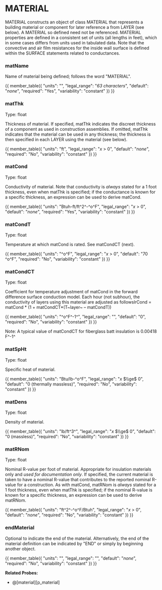 # MATERIAL

MATERIAL constructs an object of class MATERIAL that represents a building material or component for later reference a from LAYER (see below). A MATERIAL so defined need not be referenced. MATERIAL properties are defined in a consistent set of units (all lengths in feet), which in some cases differs from units used in tabulated data. Note that the convective and air film resistances for the inside wall surface is defined within the SURFACE statements related to conductances.

### matName

Name of material being defined; follows the word "MATERIAL".

{{
  member_table({
    "units": "",
    "legal_range": "*63 characters*", 
    "default": "*none*",
    "required": "Yes",
    "variability": "constant" 
  })
}}

### matThk

Type: float

Thickness of material. If specified, matThk indicates the discreet thickness of a component as used in construction assemblies. If omitted, matThk indicates that the material can be used in any thickness; the thickness is then specified in each LAYER using the material (see below).

{{
  member_table({
    "units": "ft",
    "legal_range": "*x* $>$ 0", 
    "default": "*none*",
    "required": "No",
    "variability": "constant" 
  })
}}

### matCond

Type: float

Conductivity of material. Note that conductivity is *always* stated for a 1 foot thickness, even when matThk is specified; if the conductance is known for a specific thickness, an expression can be used to derive matCond.

{{
  member_table({
    "units": "Btuh-ft/ft^2^-^o^F",
    "legal_range": "*x* $>$ 0", 
    "default": "*none*",
    "required": "Yes",
    "variability": "constant" 
  })
}}

### matCondT

Type: float

Temperature at which matCond is rated. See matCondCT (next).

{{
  member_table({
    "units": "^o^F",
    "legal_range": "*x* $>$ 0", 
    "default": "70 ^o^F",
    "required": "No",
    "variability": "constant" 
  })
}}

### matCondCT

Type: float

Coefficient for temperature adjustment of matCond in the forward difference surface conduction model. Each hour (not subhour), the conductivity of layers using this material are adjusted as followslrCond = matCond \* (1 + matCondCT\*(T~layer~ – matCondT))

{{
  member_table({
    "units": "^o^F^-1^",
    "legal_range": "", 
    "default": "0",
    "required": "No",
    "variability": "constant" 
  })
}}

Note: A typical value of matCondCT for fiberglass batt insulation is 0.00418 F^-1^

### matSpHt

Type: float

Specific heat of material.

{{
  member_table({
    "units": "Btu/lb-^o^F",
    "legal_range": "*x* $\\ge$ 0", 
    "default": "0 (thermally massless)",
    "required": "No",
    "variability": "constant" 
  })
}}

### matDens

Type: float

Density of material.

{{
  member_table({
    "units": "lb/ft^3^",
    "legal_range": "*x* $\\ge$ 0", 
    "default": "0 (massless)",
    "required": "No",
    "variability": "constant" 
  })
}}

### matRNom

Type: float

Nominal R-value per foot of material. Appropriate for insulation materials only and *used for documentation only*. If specified, the current material is taken to have a nominal R-value that contributes to the reported nominal R-value for a construction. As with matCond, matRNom is *always* stated for a 1 foot thickness, even when matThk is specified; if the nominal R-value is known for a specific thickness, an expression can be used to derive matRNom.

{{
  member_table({
    "units": "ft^2^-^o^F/Btuh",
    "legal_range": "*x* $>$ 0", 
    "default": "*none*",
    "required": "No",
    "variability": "constant" 
  })
}}

### endMaterial

Optional to indicate the end of the material. Alternatively, the end of the material definition can be indicated by "END" or simply by beginning another object.

{{
  member_table({
    "units": "",
    "legal_range": "", 
    "default": "*none*",
    "required": "No",
    "variability": "constant" 
  })
}}

**Related Probes:**

- @[material][p_material]
